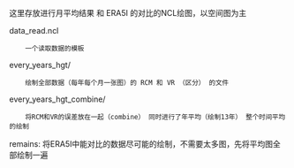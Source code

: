 这里存放进行月平均结果 和 ERA5I 的对比的NCL绘图，以空间图为主

data_read.ncl

        一个读取数据的模板

every_years_hgt/ 

        绘制全部数据（每年每个月一张图）的 RCM 和 VR （区分） 的文件

every_years_hgt_combine/ 

        将RCM和VR的误差放在一起（combine） 同时进行了年平均（绘制13年） 整个时间平均 的绘制 

remains:
将ERA5I中能对比的数据尽可能的绘制，不需要太多图，先将平均图全部绘制一遍